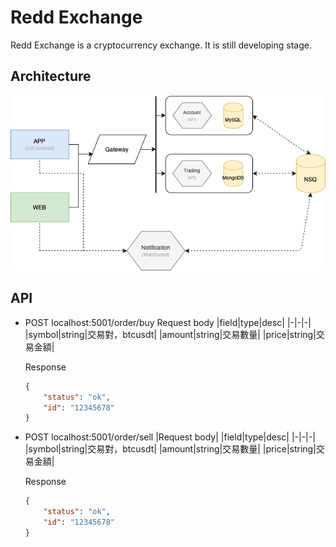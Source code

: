 # Redd Exchange

Redd Exchange is a cryptocurrency exchange. It is still developing stage.

## Architecture

![Alt text](https://github.com/reddtsai/static/blob/master/Exchange.png)

## API

- POST localhost:5001/order/buy
    Request body
    |field|type|desc|
    |-|-|-|
    |symbol|string|交易對，btcusdt|
    |amount|string|交易數量|
    |price|string|交易金額|

    Response
    ``` json
    {
        "status": "ok",
        "id": "12345678"
    }
    ```
- POST localhost:5001/order/sell
    |Request body|
    |field|type|desc|
    |-|-|-|
    |symbol|string|交易對，btcusdt|
    |amount|string|交易數量|
    |price|string|交易金額|

    Response
    ``` json
    {
        "status": "ok",
        "id": "12345678"
    }
    ```